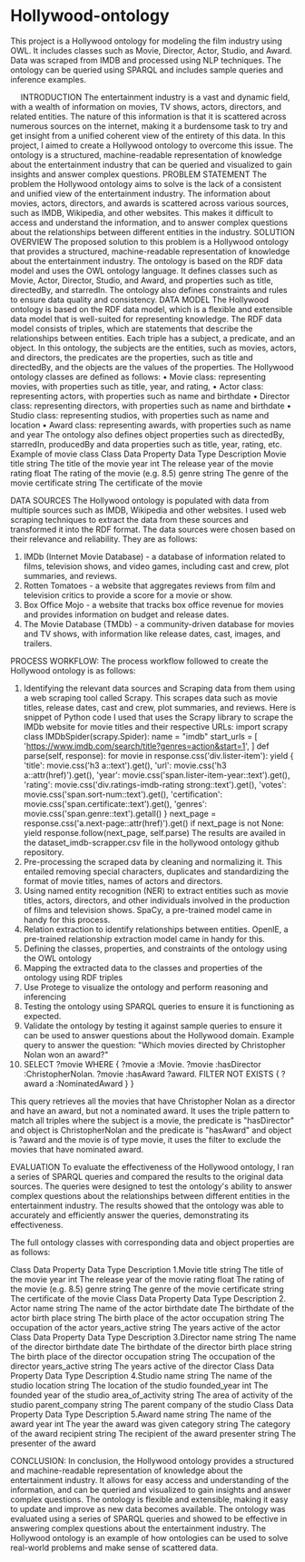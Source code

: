 # Hollywood-ontology
This project is a Hollywood ontology for modeling the film industry using OWL. It includes classes such as Movie, Director, Actor, Studio, and Award. Data was scraped from IMDB and processed using NLP techniques. The ontology can be queried using SPARQL and includes sample queries and inference examples.




 
INTRODUCTION
 The entertainment industry is a vast and dynamic field, with a wealth of information on movies, TV shows, actors, directors, and related entities. The nature of this information is that it is scattered across numerous sources on the internet, making it a burdensome task to try and get insight from a unified coherent view of the entirety of this data. In this project, I aimed to create a Hollywood ontology to overcome this issue. The ontology is a structured, machine-readable representation of knowledge about the entertainment industry that can be queried and visualized to gain insights and answer complex questions.
PROBLEM STATEMENT
 The problem the Hollywood ontology aims to solve is the lack of a consistent and unified view of the entertainment industry. The information about movies, actors, directors, and awards is scattered across various sources, such as IMDB, Wikipedia, and other websites. This makes it difficult to access and understand the information, and to answer complex questions about the relationships between different entities in the industry.
SOLUTION OVERVIEW
The proposed solution to this problem is a Hollywood ontology that provides a structured, machine-readable representation of knowledge about the entertainment industry. The ontology is based on the RDF data model and uses the  OWL ontology language. It defines classes such as Movie, Actor, Director, Studio, and Award, and properties such as title, directedBy, and starredIn. The ontology also defines constraints and rules to ensure data quality and consistency.
DATA MODEL
 The  Hollywood ontology is based on the RDF data model, which is a flexible and extensible data model that is well-suited for representing knowledge. The RDF data model consists of triples, which are statements that describe the relationships between entities. Each triple has a subject, a predicate, and an object. In this ontology, the subjects are the entities, such as movies, actors, and directors, the predicates are the properties, such as title and directedBy, and the objects are the values of the properties.
The Hollywood ontology classes are defined as follows:
•	Movie class: representing movies, with properties such as title, year, and rating,
•	Actor class: representing actors, with properties such as name and birthdate
•	Director class: representing directors, with properties such as name and birthdate
•	Studio class: representing studios, with properties such as name and location
•	Award class: representing awards, with properties such as name and year
The ontology also defines object properties such as directedBy, starredIn, producedBy and data properties such as title, year, rating, etc.
Example of movie class 
Class	Data Property	Data Type	Description
Movie	title	string	The title of the movie
	year	int	The release year of the movie
	rating	float	The rating of the movie (e.g. 8.5)
	genre	string	The genre of the movie
	certificate	string	The certificate of the movie




DATA SOURCES
 The Hollywood ontology is populated with data from multiple sources such as IMDB, Wikipedia and other websites. I used web scraping techniques to extract the data from these sources and transformed it into the RDF format. The data sources were chosen based on their relevance and reliability. They are as follows:
1.	IMDb (Internet Movie Database) - a database of information related to films, television shows, and video games, including cast and crew, plot summaries, and reviews.
2.	Rotten Tomatoes - a website that aggregates reviews from film and television critics to provide a score for a movie or show.
3.	Box Office Mojo - a website that tracks box office revenue for movies and provides information on budget and release dates.
4.	The Movie Database (TMDb) - a community-driven database for movies and TV shows, with information like release dates, cast, images, and trailers.

PROCESS WORKFLOW:
The process workflow followed to create the Hollywood ontology is as follows:
1.	Identifying the relevant data sources and Scraping data from them using a web scraping tool called Scrapy. This scrapes data such as movie titles, release dates, cast and crew, plot summaries, and reviews.
Here is snippet of Python code I used that uses the Scrapy library to scrape the IMDb website for movie titles and their respective URLs:
import scrapy class IMDbSpider(scrapy.Spider): name = "imdb" start_urls = [ 'https://www.imdb.com/search/title?genres=action&start=1', ] def parse(self, response): for movie in response.css('div.lister-item'): yield { 'title': movie.css('h3 a::text').get(), 'url': movie.css('h3 a::attr(href)').get(), 'year': movie.css('span.lister-item-year::text').get(), 'rating': movie.css('div.ratings-imdb-rating strong::text').get(), 'votes': movie.css('span.sort-num::text').get(), 'certification': movie.css('span.certificate::text').get(), 'genres': movie.css('span.genre::text').getall() } next_page = response.css('a.next-page::attr(href)').get() if next_page is not None: yield response.follow(next_page, self.parse)
The results are availed in the dataset_imdb-scrapper.csv file in the hollywood ontology github repository.
2.	Pre-processing the scraped data by cleaning and normalizing it. This entailed removing special characters, duplicates and standardizing the format of movie titles, names of actors and directors.
3.	Using named entity recognition (NER) to extract entities such as movie titles, actors, directors, and other individuals involved in the production of films and television shows. SpaCy, a pre-trained model came in handy for this process.
4.	 Relation extraction to identify relationships between entities. OpenIE, a pre-trained relationship extraction model came in handy for this. 
5.	Defining the classes, properties, and constraints of the ontology using the OWL ontology
4.	Mapping the extracted data to the classes and properties of the ontology using RDF triples
5.	Use Protege to visualize the ontology and perform reasoning and inferencing
6.	Testing the ontology using SPARQL queries to ensure it is functioning as expected.
7.	Validate the ontology by testing it against sample queries to ensure it can be used to answer questions about the Hollywood domain.
Example query to answer the question: "Which movies directed by Christopher Nolan won an award?"
8.	SELECT ?movie WHERE { ?movie a :Movie. ?movie :hasDirector :ChristopherNolan. ?movie :hasAward ?award. FILTER NOT EXISTS { ?award a :NominatedAward } }

This query retrieves all the movies that have Christopher Nolan as a director and have an award, but not a nominated award. It uses the triple pattern to match all triples where the subject is a movie, the predicate is "hasDirector" and object is ChristopherNolan and the predicate is "hasAward" and object is ?award and the movie is of type movie, it uses the filter to exclude the movies that have nominated award.

EVALUATION
 To evaluate the effectiveness of the  Hollywood ontology, I ran a series of SPARQL queries and compared the results to the original data sources. The queries were designed to test the ontology's ability to answer complex questions about the relationships between different entities in the entertainment industry. The results showed that the ontology was able to accurately and efficiently answer the queries, demonstrating its effectiveness.

The full ontology classes with corresponding data and object properties are as follows:

Class	Data Property	Data Type	Description
1.Movie	title	string	The title of the movie
	year	int	The release year of the movie
	rating	float	The rating of the movie (e.g. 8.5)
	genre	string	The genre of the movie
	certificate	string	The certificate of the movie
Class	Data Property	Data Type	Description
2. Actor	name	string	The name of the actor
	birthdate	date	The birthdate of the actor
	birth place	string	The birth place of the actor
	occupation	string	The occupation of the actor
	years_active	string	The years active of the actor
Class	Data Property	Data Type	Description
3.Director	name	string	The name of the director
	birthdate	date	The birthdate of the director
	birth place	string	The birth place of the director
	occupation	string	The occupation of the director
	years_active	string	The years active of the director
Class	Data Property	Data Type	Description
4.Studio	name	string	The name of the studio
	location	string	The location of the studio
	founded_year	int	The founded year of the studio
	area_of_activity	string	The area of activity of the studio
	parent_company	string	The parent company of the studio
Class	Data Property	Data Type	Description
5.Award	name	string	The name of the award
	year	int	The year the award was given
	category	string	The category of the award
	recipient	string	The recipient of the award
	presenter	string	The presenter of the award





CONCLUSION:
 In conclusion, the Hollywood ontology provides a structured and machine-readable representation of knowledge about the entertainment industry. It allows for easy access and understanding of the information, and can be queried and visualized to gain insights and answer complex questions. The ontology is flexible and extensible, making it easy to update and improve as new data becomes available. The ontology was evaluated using a series of SPARQL queries and showed to be effective in answering complex questions about the entertainment industry. The Hollywood ontology is an example of how ontologies can be used to solve real-world problems and make sense of scattered data.











